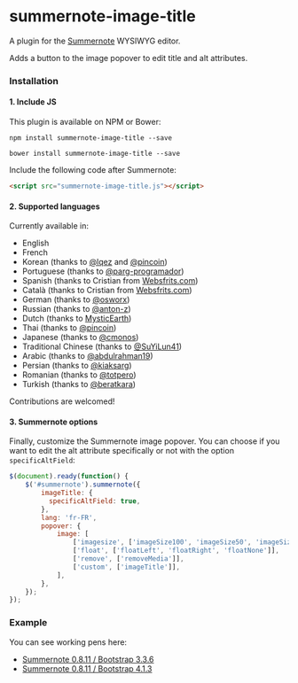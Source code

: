 # summernote-image-title
A plugin for the [Summernote](https://github.com/summernote/summernote/) WYSIWYG editor.

Adds a button to the image popover to edit title and alt attributes.

### Installation

#### 1. Include JS

This plugin is available on NPM or Bower:

```
npm install summernote-image-title --save
```

```
bower install summernote-image-title --save
```

Include the following code after Summernote:

```html
<script src="summernote-image-title.js"></script>
```

#### 2. Supported languages

Currently available in:
- English
- French
- Korean (thanks to [@lqez](https://github.com/lqez) and [@pincoin](https://github.com/pincoin))
- Portuguese (thanks to [@parg-programador](https://github.com/parg-programador))
- Spanish (thanks to Cristian from [Websfrits.com](http://www.websfrits.com/))
- Català (thanks to Cristian from [Websfrits.com](http://www.websfrits.com/))
- German (thanks to [@osworx](https://github.com/osworx))
- Russian (thanks to [@anton-z](https://github.com/anton-z))
- Dutch (thanks to [MysticEarth](https://github.com/MysticEarth))
- Thai (thanks to [@pincoin](https://github.com/pincoin))
- Japanese (thanks to [@cmonos](https://github.com/cmonos))
- Traditional Chinese (thanks to [@SuYiLun41](https://github.com/SuYiLun41))
- Arabic (thanks to [@abdulrahman19](https://github.com/abdulrahman19))
- Persian (thanks to [@kiaksarg](https://github.com/kiaksarg))
- Romanian (thanks to [@totpero](https://github.com/totpero))
- Turkish (thanks to [@beratkara](https://github.com/beratkara))

Contributions are welcomed!

#### 3. Summernote options

Finally, customize the Summernote image popover.
You can choose if you want to edit the alt attribute specifically or not with the option `specificAltField`:

```javascript
$(document).ready(function() {
    $('#summernote').summernote({
        imageTitle: {
          specificAltField: true,
        },
        lang: 'fr-FR',
        popover: {
            image: [
                ['imagesize', ['imageSize100', 'imageSize50', 'imageSize25']],
                ['float', ['floatLeft', 'floatRight', 'floatNone']],
                ['remove', ['removeMedia']],
                ['custom', ['imageTitle']],
            ],
        },
    });
});
```

### Example

You can see working pens here:
- [Summernote 0.8.11 / Bootstrap 3.3.6](http://codepen.io/asiffermann/pen/EKvMMm)
- [Summernote 0.8.11 / Bootstrap 4.1.3](http://codepen.io/asiffermann/pen/XorJOB)
